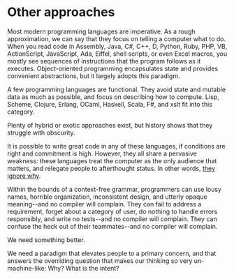 # Other approaches

Most modern programming languages are imperative. As a rough approximation, we can say that they focus on telling a computer what to do. When you read code in Assembly, Java, C#, C++, D, Python, Ruby, PHP, VB, ActionScript, JavaScript, Ada, Eiffel, shell scripts, or even Excel macros, you mostly see sequences of instructions that the program follows as it executes. Object-oriented programming encapsulates state and provides convenient abstractions, but it largely adopts this paradigm.

A few programming languages are functional. They avoid state and mutable data as much as possible, and focus on describing how to compute. Lisp, Scheme, Clojure, Erlang, OCaml, Haskell, Scala, F#, and xslt fit into this category.

Plenty of hybrid or exotic approaches exist, but history shows that they struggle with obscurity.

It is possible to write great code in any of these languages, if conditions are right and commitment is high. However, they all share a pervasive weakness: these languages treat the computer as the only audience that matters, and relegate people to afterthought status. In other words, [they ignore why](why.md).

Within the bounds of a context-free grammar, programmers can use lousy names, horrible organization, inconsistent design, and utterly opaque meaning--and no compiler will complain. They can fail to address a requirement, forget about a category of user, do nothing to handle errors responsibly, and write no tests--and no compiler will complain. They can confuse the heck out of their teammates--and no compiler will complain.

We need something better.

We need a paradigm that elevates people to a primary concern, and that answers the overriding question that makes our thinking so very un-machine-like: Why? What is the intent?